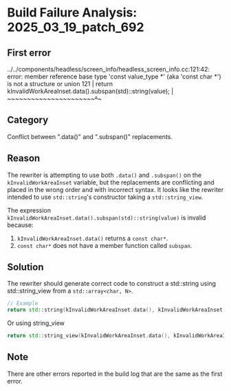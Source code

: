 # Build Failure Analysis: 2025_03_19_patch_692

## First error

../../components/headless/screen_info/headless_screen_info.cc:121:42: error: member reference base type 'const value_type *' (aka 'const char *') is not a structure or union
  121 |       return kInvalidWorkAreaInset.data().subspan(std)::string(value);
      |              ~~~~~~~~~~~~~~~~~~~~~~~~~~~~^~~~~~~~

## Category
Conflict between ".data()" and ".subspan()" replacements.

## Reason
The rewriter is attempting to use both `.data()` and `.subspan()` on the `kInvalidWorkAreaInset` variable, but the replacements are conflicting and placed in the wrong order and with incorrect syntax. It looks like the rewriter intended to use `std::string`'s constructor taking a `std::string_view`.

The expression `kInvalidWorkAreaInset.data().subspan(std)::string(value)` is invalid because:
1. `kInvalidWorkAreaInset.data()` returns a `const char*`.
2. `const char*` does not have a member function called `subspan`.

## Solution
The rewriter should generate correct code to construct a std::string using std::string_view from a `std::array<char, N>`.

```c++
// Example
return std::string(kInvalidWorkAreaInset.data(), kInvalidWorkAreaInset.size()) + std::string(value);
```

Or using string_view

```c++
return std::string_view(kInvalidWorkAreaInset.data(), kInvalidWorkAreaInset.size()).append(value);
```

## Note
There are other errors reported in the build log that are the same as the first error.